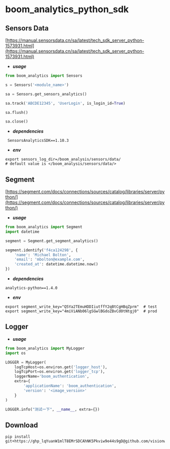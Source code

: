 # boom_analytics_python_sdk

## Sensors Data
[https://manual.sensorsdata.cn/sa/latest/tech_sdk_server_python-1573931.html](https://manual.sensorsdata.cn/sa/latest/tech_sdk_server_python-1573931.html)
- _**usage**_
```python
from boom_analytics import Sensors

s = Sensors('<module_name>')

sa = Sensors.get_sensors_analytics()

sa.track('ABCDE12345', 'UserLogin', is_login_id=True)

sa.flush()

sa.close()
```
- _**dependencies**_
```text
 SensorsAnalyticsSDK==1.10.3
```
- **_env_**
```shell
export sensors_log_dir=/boom_analysis/sensors/data/
# default value is </boom_analysis/sensors/data/>
```

## Segment
[https://segment.com/docs/connections/sources/catalog/libraries/server/python/](https://segment.com/docs/connections/sources/catalog/libraries/server/python/)
- **_usage_**
```python
from boom_analytics import Segment
import datetime

segment = Segment.get_segment_analytics()

segment.identify('f4ca124298', {
    'name': 'Michael Bolton',
    'email': 'mbolton@example.com',
    'created_at': datetime.datetime.now()
})
```
- **_dependencies_**
```text
analytics-python==1.4.0
```
- **_env_**
```shell
export segment_write_key="Q5Ya2TEmuHDDIiutffY2qBtCgHBqZprm"  # test
export segment_write_key="4miViANb06lgSGwlBGdoZBvCd0tNtgj0"  # prod
```

## Logger
- **_usage_**
```python
from boom_analytics import MyLogger
import os

LOGGER = MyLogger(
    logTcpHost=os.environ.get('logger_host'),
    logTcpPort=os.environ.get('logger_tcp'),
    loggerName='boom_authentication',
    extra={
        'applicationName': 'boom_authentication',
        'version': '<image_version>'
    }
)

LOGGER.info("测试一下", __name__, extra={})
```

## Download
```shell
pip install git+https://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@github.com/visionwx/boom_analytics_python_sdk.git@v0.0.4
```
